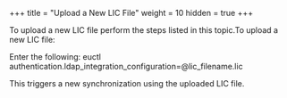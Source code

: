 +++
title = "Upload a New LIC File"
weight = 10
hidden = true
+++

To upload a new LIC file perform the steps listed in this topic.To upload a new LIC file: 

Enter the following: 
    euctl authentication.ldap_integration_configuration=@lic_filename.lic

This triggers a new synchronization using the uploaded LIC file. 